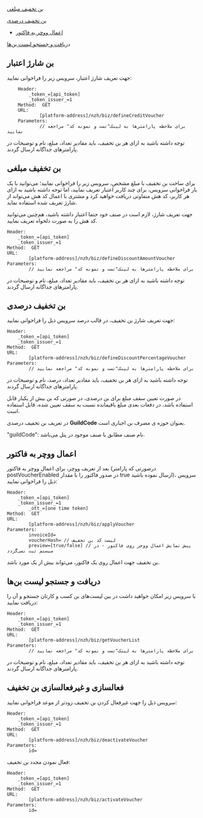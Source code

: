  [بن تخفیف مبلغی](#%20%D8%A8%D9%86%20%D8%AA%D8%AE%D9%81%DB%8C%D9%81%20%D9%85%D8%A8%D9%84%D8%BA%DB%8C)

  [بن تخفیف درصدی](##%20%D8%A8%D9%86%20%D8%AA%D8%AE%D9%81%DB%8C%D9%81%20%D8%AF%D8%B1%D8%B5%D8%AF%DB%8C)

- [اعمال ووچر به فاکتور](#%اعمال-ووچر-به-فاکتور)

 د[ریافت و جستجو لیست بن‌ها](#%20%D8%AF%D8%B1%DB%8C%D8%A7%D9%81%D8%AA-%D9%88-%D8%AC%D8%B3%D8%AA%D8%AC%D9%88-%D9%84%DB%8C%D8%B3%D8%AA-%D8%A8%D9%86%E2%80%8C%D9%87%D8%A7)

## بن شارژ اعتبار

جهت تعریف شارژ اعتبار، سرویس زیر را فراخوانی نمایید:

```curl
    Header:
        _token_=[api_token]
        _token_issuer_=1
    Method:  GET 
    URL:
            [platform-address]/nzh/biz/defineCreditVoucher
    Parameters:
            // برای ملاحظه پارامترها به لینک"تست و نمونه کد" مراجعه نمایید
```


توجه داشته باشید به ازای هر بن تخفیف، باید مقادیر تعداد، مبلغ، نام و توضیحات در پارامترهای جداگانه ارسال گردند.

<div class="box-end">
</div>

## بن تخفیف مبلغی

برای ساخت بن تخفیف با مبلغ مشخص، سرویس زیر را فراخوانی نمایید؛ می‌توانید با یک بار فراخوانی سرویس، برای چند کاربر اعتبار تعریف نمایید، اما توجه داشته باشید به ازای هر کاربر، کد هش متفاوتی دریافت خواهید کرد و مشتری با اعمال کد هش می‌تواند از شارژ تعریف شده استفاده نماید.

جهت تعریف شارژ، لازم است در صنف خود حتما اعتبار داشته باشید، هم‌چنین می‌توانید کد هش را به صورت دلخواه تعریف نمایید.

    Header:
        _token_=[api_token]
        _token_issuer_=1
    Method:  GET 
    URL:
            [platform-address]/nzh/biz/defineDiscountAmountVoucher
    Parameters:
            // برای ملاحظه پارامترها به لینک"تست و نمونه کد" مراجعه نمایید

توجه داشته باشید به ازای هر بن تخفیف، باید مقادیر تعداد، مبلغ، نام و توضیحات در پارامترهای جداگانه ارسال گردند.

<div class="box-end">
</div>

## بن تخفیف درصدی

جهت تعریف شارژ بن تخفیف، در قالب درصد سرویس ذیل را فراخوانی نمایید:

    Header:
        _token_=[api_token]
        _token_issuer_=1
    Method:  GET 
    URL:
            [platform-address]/nzh/biz/defineDiscountPercentageVoucher
    Parameters:
            // برای ملاحظه پارامترها به لینک"تست و نمونه کد" مراجعه نمایید

توجه داشته باشید به ازای هر بن تخفیف، باید مقادیر تعداد، درصد، نام و توضیحات در پارامترهای جداگانه ارسال گردند.

در صورت تعیین سقف مبلغ برای بن درصدی، در صورتی که بن بیش از یکبار قابل استفاده باشد، در دفعات بعدی مبلغ باقیمانده نسبت به سقف تعیین شده، قابل استفاده است.

در تعریف بن تخفیف درصدی **GuildCode** بعنوان حوزه ی مصرف بن اجباری است.

"guildCode":  نام صنف مطابق با صنف موجود در پنل می‌باشد.

<div class="box-end">
</div>

## اعمال ووچر به فاکتور

بعد از تعریف ووچر، برای اعمال ووچر به فاکتور (درصورتی که پارامتر postVoucherEnabled در صدور فاکتور را با مقدار true ارسال نموده باشید)، سرویس ذیل را فراخوانی نمایید:

    Header:
        _token_=[api_token]
        _token_issuer_=1
            _ott_=[one time token]
    Method:  GET 
    URL:
            [platform-address]/nzh/biz/applyVoucher
    Parameters:
            invoiceId= 
            voucherHash= // لیست کد بن تخفیف
            preview=[true/false] // پیش نمایش اعمال ووچر روی فاکتور - در سیستم ثبت نمی‌گردد

بن تخفیف جهت اعمال روی یک فاکتور، می‌تواند بیش از یک مورد باشد.

<div class="box-end">
</div>

## دریافت و جستجو لیست بن‌ها

با سرویس زیر امکان خواهید داشت در بین لیست‌های بن کسب و کارتان جستجو و آن را دریافت نمایید:

    Header:
        _token_=[api_token]
        _token_issuer_=1
    Method:  GET 
    URL:
            [platform-address]/nzh/biz/getVoucherList
    Parameters:
            // برای ملاحظه پارامترها به لینک"تست و نمونه کد" مراجعه نمایید

توجه داشته باشید به ازای هر بن تخفیف، باید مقادیر تعداد، مبلغ، نام و توضیحات در پارامترهای جداگانه ارسال گردند.

<div class="box-end">
</div>

## فعالسازی و غیرفعالسازی بن تخفیف

سرویس ذیل را جهت غیرفعال کردن بن تخفیف زودتر از موعد فراخوانی نمایید:

    Header:
        _token_=[api_token]
        _token_issuer_=1
    Method:  GET 
    URL:
            [platform-address]/nzh/biz/deactivateVoucher
    Parameters:
            id=

فعال نمودن مجدد بن تخفیف:

    Header:
        _token_=[api_token]
        _token_issuer_=1
    Method:  GET 
    URL:
            [platform-address]/nzh/biz/activateVoucher
    Parameters:
            id=

<div class="box-end">
</div>
